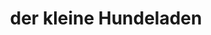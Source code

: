 ---
title: "der kleine Hundeladen"
url: /bergisch-gladbach/der-kleine-hundeladen/
shop: Allgemein
---